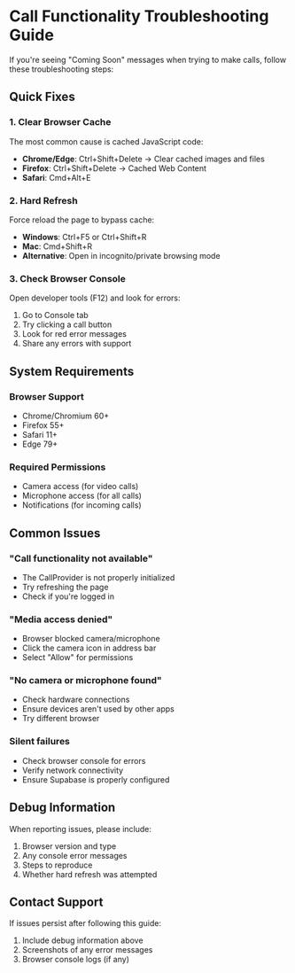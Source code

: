 # Call Functionality Troubleshooting Guide

If you're seeing "Coming Soon" messages when trying to make calls, follow these troubleshooting steps:

## Quick Fixes

### 1. Clear Browser Cache
The most common cause is cached JavaScript code:
- **Chrome/Edge**: Ctrl+Shift+Delete → Clear cached images and files
- **Firefox**: Ctrl+Shift+Delete → Cached Web Content
- **Safari**: Cmd+Alt+E

### 2. Hard Refresh
Force reload the page to bypass cache:
- **Windows**: Ctrl+F5 or Ctrl+Shift+R
- **Mac**: Cmd+Shift+R
- **Alternative**: Open in incognito/private browsing mode

### 3. Check Browser Console
Open developer tools (F12) and look for errors:
1. Go to Console tab
2. Try clicking a call button
3. Look for red error messages
4. Share any errors with support

## System Requirements

### Browser Support
- Chrome/Chromium 60+
- Firefox 55+
- Safari 11+
- Edge 79+

### Required Permissions
- Camera access (for video calls)
- Microphone access (for all calls)
- Notifications (for incoming calls)

## Common Issues

### "Call functionality not available"
- The CallProvider is not properly initialized
- Try refreshing the page
- Check if you're logged in

### "Media access denied"
- Browser blocked camera/microphone
- Click the camera icon in address bar
- Select "Allow" for permissions

### "No camera or microphone found"
- Check hardware connections
- Ensure devices aren't used by other apps
- Try different browser

### Silent failures
- Check browser console for errors
- Verify network connectivity
- Ensure Supabase is properly configured

## Debug Information

When reporting issues, please include:
1. Browser version and type
2. Any console error messages
3. Steps to reproduce
4. Whether hard refresh was attempted

## Contact Support

If issues persist after following this guide:
1. Include debug information above
2. Screenshots of any error messages
3. Browser console logs (if any)